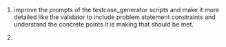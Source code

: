 1. improve the prompts of the testcase_generator scripts and make it more detailed like the validator to include
problem statement constraints and understand the concrete points it is making that should be met.

2. 